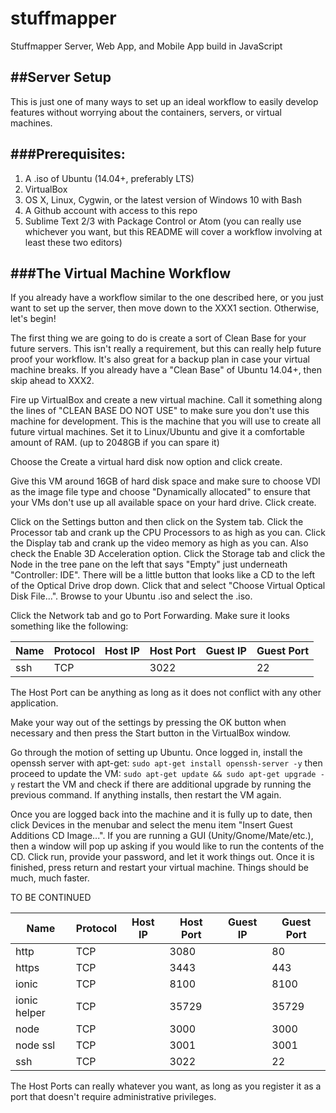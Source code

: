 # stuffmapper
Stuffmapper Server, Web App, and Mobile App build in JavaScript

##Server Setup
---

This is just one of many ways to set up an ideal workflow to easily develop features without worrying about the containers, servers, or virtual machines.

###Prerequisites:
---

1. A .iso of Ubuntu (14.04+, preferably LTS)
2. VirtualBox
3. OS X, Linux, Cygwin, or the latest version of Windows 10 with Bash
4. A Github account with access to this repo
5. Sublime Text 2/3 with Package Control or Atom (you can really use whichever you want, but this README will cover a workflow involving at least these two editors)

###The Virtual Machine Workflow
---

If you already have a workflow similar to the one described here, or you just want to set up the server, then move down to the XXX1 section.  Otherwise, let's begin!

The first thing we are going to do is create a sort of Clean Base for your future servers.  This isn't really a requirement, but this can really help future proof your workflow.  It's also great for a backup plan in case your virtual machine breaks.  If you already have a "Clean Base" of Ubuntu 14.04+, then skip ahead to XXX2.

Fire up VirtualBox and create a new virtual machine.  Call it something along the lines of "CLEAN BASE DO NOT USE" to make sure you don't use this machine for development.  This is the machine that you will use to create all future virtual machines.  Set it to Linux/Ubuntu and give it a comfortable amount of RAM. (up to 2048GB if you can spare it)

Choose the Create a virtual hard disk now option and click create.

Give this VM around 16GB of hard disk space and make sure to choose VDI as the image file type and choose "Dynamically allocated" to ensure that your VMs don't use up all available space on your hard drive.  Click create.

Click on the Settings button and then click on the System tab.  Click the Processor tab and crank up the CPU Processors to as high as you can.  Click the Display tab and crank up the video memory as high as you can.  Also check the Enable 3D Acceleration option.  Click the Storage tab and click the Node in the tree pane on the left that says "Empty" just underneath "Controller: IDE".  There will be a little button that looks like a CD to the left of the Optical Drive drop down.  Click that and select "Choose Virtual Optical Disk File...".  Browse to your Ubuntu .iso and select the .iso.

Click the Network tab and go to Port Forwarding.  Make sure it looks something like the following:


| Name         	| Protocol 	| Host IP 	| Host Port 	| Guest IP 	| Guest Port 	|
|--------------	|----------	|---------	|-----------	|----------	|------------	|
| ssh          	| TCP      	|         	| 3022      	|          	| 22         	|

The Host Port can be anything as long as it does not conflict with any other application.

Make your way out of the settings by pressing the OK button when necessary and then press the Start button in the VirtualBox window.

Go through the motion of setting up Ubuntu.  Once logged in, install the openssh server with apt-get:
`sudo apt-get install openssh-server -y`
then proceed to update the VM:
`sudo apt-get update && sudo apt-get upgrade -y`
restart the VM and check if there are additional upgrade by running the previous command.  If anything installs, then restart the VM again.

Once you are logged back into the machine and it is fully up to date, then click Devices in the menubar and select the menu item "Insert Guest Additions CD Image...".  If you are running a GUI (Unity/Gnome/Mate/etc.), then a window will pop up asking if you would like to run the contents of the CD.  Click run, provide your password, and let it work things out.  Once it is finished, press return and restart your virtual machine.  Things should be much, much faster.

TO BE CONTINUED

| Name         	| Protocol 	| Host IP 	| Host Port 	| Guest IP 	| Guest Port 	|
|--------------	|----------	|---------	|-----------	|----------	|------------	|
| http         	| TCP      	|         	| 3080      	|          	| 80         	|
| https        	| TCP      	|         	| 3443      	|          	| 443        	|
| ionic        	| TCP      	|         	| 8100      	|          	| 8100       	|
| ionic helper 	| TCP      	|         	| 35729     	|          	| 35729      	|
| node         	| TCP      	|         	| 3000      	|          	| 3000       	|
| node ssl     	| TCP      	|         	| 3001      	|          	| 3001       	|
| ssh          	| TCP      	|         	| 3022      	|          	| 22         	|



The Host Ports can really whatever you want, as long as you register it as a port that doesn't require administrative privileges.
